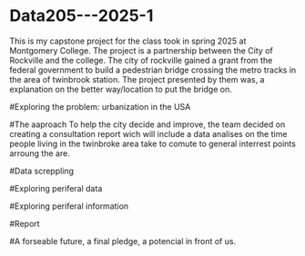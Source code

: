 # Data205---2025-1

This is my capstone project for the class took in spring 2025 at Montgomery College. The project is a partnership between the City of Rockville and the college. The city of rockville gained a grant from the federal government to build a pedestrian bridge crossing the metro tracks in the area of twinbrook station. The project presented by them was, a explanation on the better way/location to put the bridge on.

#Exploring the problem: urbanization in the USA

#The aaproach
To help the city decide and improve, the team decided on creating a consultation report wich will include a data analises on the time people living in the twinbroke area take to comute to general interrest points arroung the are. 

#Data screppling


#Exploring periferal data


#Exploring periferal information


#Report


#A forseable future, a final pledge, a potencial in front of us.

